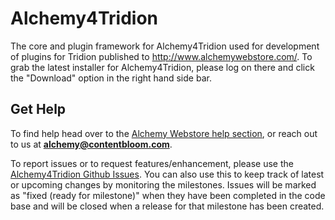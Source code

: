 # Alchemy4Tridion
The core and plugin framework for Alchemy4Tridion used for development of plugins for Tridion published to http://www.alchemywebstore.com/.  To grab the latest installer for Alchemy4Tridion, please log on there and click the "Download" option in the right hand side bar.

## Get Help
To find help head over to the [Alchemy Webstore help section](https://www.alchemywebstore.com/help/for-users), or reach out to us at **alchemy@contentbloom.com**.

To report issues or to request features/enhancement, please use the [Alchemy4Tridion Github Issues](https://github.com/Alchemy4Tridion/Alchemy4Tridion/issues).  You can also use this to keep track of latest or upcoming changes by monitoring the milestones.  Issues will be marked as "fixed (ready for milestone)" when they have been completed in the code base and will be closed when a release for that milestone has been created.
